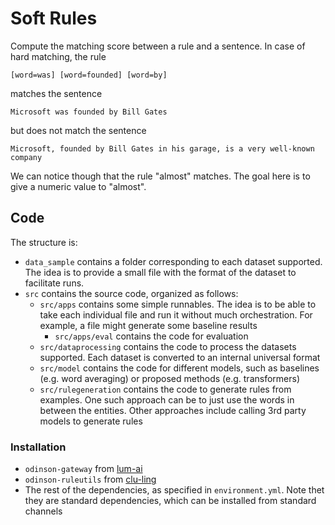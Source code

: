 # Soft Rules
Compute the matching score between a rule and a sentence. In case of hard matching, the rule 
```
[word=was] [word=founded] [word=by]
```
matches the sentence
```
Microsoft was founded by Bill Gates
```
but does not match the sentence
```
Microsoft, founded by Bill Gates in his garage, is a very well-known company
```
We can notice though that the rule "almost" matches. The goal here is to give a numeric value to "almost".


## Code

The structure is:
- `data_sample` contains a folder corresponding to each dataset supported. The idea is to provide a small file with the format of the dataset to facilitate runs.
- `src` contains the source code, organized as follows:
    - `src/apps` contains some simple runnables. The idea is to be able to take each individual file and run it without much orchestration. For example, a file might generate some baseline results
        - `src/apps/eval` contains the code for evaluation
    - `src/dataprocessing` contains the code to process the datasets supported. Each dataset is converted to an internal universal format
    - `src/model` contains the code for different models, such as baselines (e.g. word averaging) or proposed methods (e.g. transformers)
    - `src/rulegeneration` contains the code to generate rules from examples. One such approach can be to just use the words in between the entities. Other approaches include calling 3rd party models to generate rules



### Installation
- `odinson-gateway` from [lum-ai](https://github.com/lum-ai/odinson-gateway)
- `odinson-ruleutils` from [clu-ling](https://github.com/clu-ling/odinson-ruleutils)
- The rest of the dependencies, as specified in `environment.yml`. Note thet they are standard dependencies, which can be installed from standard channels